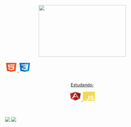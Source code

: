 <div align="center">
<a href="https://github.com/ipedroavelino">

  
<img height="170em" width="285em"  src="https://github-readme-stats.vercel.app/api/top-langs/?username=ipedroavelino&layout=compact&langs_count=7&theme=midnight-purple"/>
</div>

<div  style="display: inline_block" ><br>
<img alt="HTML-Logo" height="30" width="40" src="https://raw.githubusercontent.com/devicons/devicon/master/icons/html5/html5-original.svg">
<img  alt="CSS-logo" height="30" width="40" src="https://raw.githubusercontent.com/devicons/devicon/master/icons/css3/css3-original.svg">
</div>
  <br>
  <div align="center">
  <p>Estudando:</p>
 <img  alt="Angular-Logo" height="30" width="40" src="https://raw.githubusercontent.com/devicons/devicon/master/icons/angularjs/angularjs-original.svg">
<img  alt="JS-Logo" height="30" width="40" src="https://raw.githubusercontent.com/devicons/devicon/master/icons/javascript/javascript-plain.svg"> 
   </div>
  
  
<div style="margin-top: 50px">
  <a href="https://www.linkedin.com/in/pedro-avelino" target="_blank"><img src="https://img.shields.io/badge/-LinkedIn-%230077B5?style=for-the-badge&logo=linkedin&logoColor=white" target="_blank"></a> 
   <a href = "mailto:ipedroavelino@gmail.com"><img src="https://img.shields.io/badge/Gmail-D14836?style=for-the-badge&logo=gmail&logoColor=white"></a>
</div>
  

            

